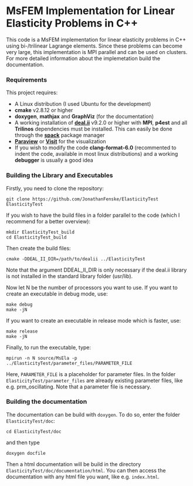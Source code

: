 # MsFEM Implementation for Linear Elasticity Problems in C++

This code is a MsFEM implementation for linear elasticity problems in C++
using bi-/trilinear Lagrange elements. Since these problems can become very
large, this implementation is MPI parallel and can be used on clusters. For
more detailed information about the implemetation build the documentation.

### Requirements

This project requires:

* A Linux distribution (I used Ubuntu for the development)
* **cmake** v2.8.12 or higher	
* **doxygen**, **mathjax** and **GraphViz** (for the documentation)
* A working installation of **[deal.ii](www.dealii.org)** v9.2.0 or higher 
with **MPI**, **p4est** and all **Trilinos** dependencies must be installed. This
can easily be done through the **[spack](https://spack.readthedocs.io/en/latest/)** 
package manager
* **[Paraview](www.paraview.org)** or **[Visit](https://wci.llnl.gov/simulation/computer-codes/visit/)** 
for the visualization
* If you wish to modify the code **clang-format-6.0** (recommented to indent the code, 
available in most linux distributions) and a working **debugger** is usually a good idea

### Building the Library and Executables

Firstly, you need to clone the repository:

```
git clone https://github.com/JonathanFenske/ElasticityTest ElasticityTest
```

If you wish to have the build files in a folder parallel to the code (which I recommend for a better overview):

```
mkdir ElasticityTest_build
cd ElasticityTest_build
```

Then create the build files:

```
cmake -DDEAL_II_DIR=/path/to/dealii ../ElasticityTest
```
Note that the argument DDEAL_II_DIR is only necessary if the deal.ii library is not installed in the standard
library folder (usr/lib).

Now let N be the number of processors you want to use. If you want to create an executable in debug mode, use:

```
make debug
make -jN
```

If you want to create an executable in release mode which is faster, use:

```
make release
make -jN
```

Finally, to run the executable, type:

```
mpirun -n N source/MsEla -p ../ElasticityTest/parameter_files/PARAMETER_FILE
```

Here, `PARAMETER_FILE` is a placeholder for parameter files. In the folder `ElasticityTest/parameter_files` are 
already existing parameter files, like e.g. prm_oscillating. Note that a parameter file is necessary.

### Building the documentation

The documentation can be build with `doxygen`. To do so, enter the folder `ElasticityTest/doc`:

```
cd ElasticityTest/doc
```

and then type

```
doxygen docfile
```

Then a html documentation will be build in the directory `ElasticityTest/doc/documentation/html`. You can then
access the documentation with any html file you want, like e.g. `index.html`.